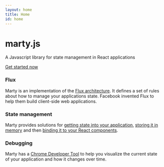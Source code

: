 ```yaml
---
layout: home
title: Home
id: home
---
```

<div class="bs-docs-masthead" id="content" role="main">
  <div class="container">
    <h1>marty.js</h1>
    <p class="lead">
      A Javascript library for state management in React applications
    </p>
    <p class="lead">
      <a href="/guides/getting-started" class="btn btn-outline-inverse btn-lg">Get started now</a>
    </p>
  </div>
</div>
<div class="container bs-docs-marketing">
  <div class="row">
    <div class="col-sm-4">
      <h3>Flux</h3>
      <p>
        Marty is an implementation of the <a href="http://facebook.github.io/flux/docs/overview.html">Flux architecture</a>. It defines a set of rules about how to manage your applications state. Facebook invented Flux to help them build client-side web applications.
      </p>
    </div>
    <div class="col-sm-4">
      <h3>State management</h3>
      <p>
        Marty provides solutions for <a href="/guides/state-sources/index.html">getting state into your application</a>, <a href="/guides/stores/index.html">storing it in memory</a> and then <a href="/guides/state-mixin/index.html">binding it to your React components</a>.
      </p>
    </div>
    <div class="col-sm-4">
      <h3>Debugging</h3>
      <p>
        Marty has a <a href="/devtools/">Chrome Developer Tool</a> to help you visualize the current state of your application and how it changes over time.
      </p>
    </div>
  </div>
</div>
